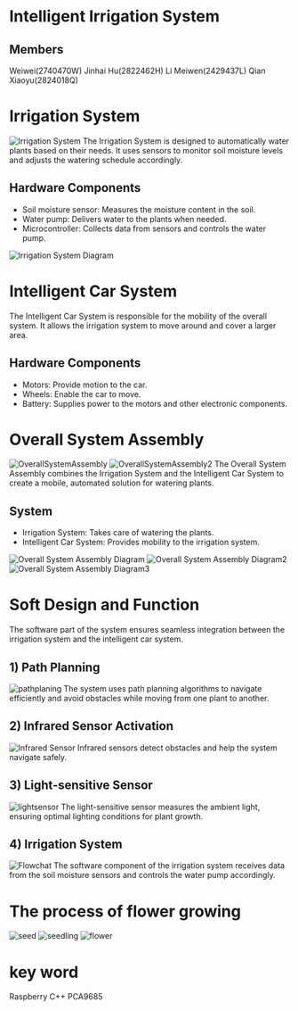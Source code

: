 # Intelligent Irrigation System

## Members
Weiwei(2740470W)
Jinhai Hu(2822462H)
Li Meiwen(2429437L)
Qian Xiaoyu(2824018Q)

# Irrigation System
![Irrigation System](pics/system.png)
The Irrigation System is designed to automatically water plants based on their needs. It uses sensors to monitor soil moisture levels and adjusts the watering schedule accordingly.

## Hardware Components

- Soil moisture sensor: Measures the moisture content in the soil.
- Water pump: Delivers water to the plants when needed.
- Microcontroller: Collects data from sensors and controls the water pump.

![Irrigation System Diagram](pics/Soil_sensor.png)

# Intelligent Car System

The Intelligent Car System is responsible for the mobility of the overall system. It allows the irrigation system to move around and cover a larger area.

## Hardware Components

- Motors: Provide motion to the car.
- Wheels: Enable the car to move.
- Battery: Supplies power to the motors and other electronic components.


# Overall System Assembly
![OverallSystemAssembly](pics/Overall_system.png)
![OverallSystemAssembly2](pics/struction.png)
The Overall System Assembly combines the Irrigation System and the Intelligent Car System to create a mobile, automated solution for watering plants.

## System

- Irrigation System: Takes care of watering the plants.
- Intelligent Car System: Provides mobility to the irrigation system.

![Overall System Assembly Diagram](pics/motor.png)
![Overall System Assembly Diagram2](pics/servo.png)
![Overall System Assembly Diagram3](pics/PCA9685.png)

# Soft Design and Function

The software part of the system ensures seamless integration between the irrigation system and the intelligent car system.

## 1) Path Planning
![pathplaning](pics/pathplaning.png)
The system uses path planning algorithms to navigate efficiently and avoid obstacles while moving from one plant to another.

## 2) Infrared Sensor Activation
![Infrared Sensor](pics/Infrared_sensor.png)
Infrared sensors detect obstacles and help the system navigate safely.

## 3) Light-sensitive Sensor
![lightsensor](pics/lightsensor.png)
The light-sensitive sensor measures the ambient light, ensuring optimal lighting conditions for plant growth.

## 4) Irrigation System
![Flowchat](pics/Flowchat.png)
The software component of the irrigation system receives data from the soil moisture sensors and controls the water pump accordingly.

# The process of flower growing
![seed](pics/seed.png)
![seedling](pics/seedling.png)
![flower](pics/flower.png)

# key word
Raspberry C++ PCA9685
